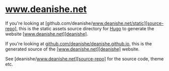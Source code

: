 
www.deanishe.net
================

If you're looking at [github.com/deanishe/www.deanishe.net/static][source-repo], this is the static assets source directory for [Hugo][hugo] to generate the website [www.deanishe.net][deanishe].

If you're looking at [github.com/deanishe/deanishe.github.io][pub-repo], this is the generated source of the [www.deanishe.net][deanishe] website.

See [deanishe/www.deanishe.net][source-repo] for the source code, theme etc.


[deanishe]: http://www.deanishe.net
[hugo]: https://gohugo.io/
[source-repo]: https://github.com/deanishe/www.deanishe.net/static
[pub-repo]: https://github.com/deanishe/deanishe.github.io

